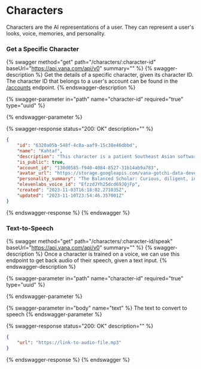 # Characters

Characters are the AI representations of a user. They can represent a user's looks, voice, memories, and personality.&#x20;

### Get a Specific Character

{% swagger method="get" path="/characters/:character-id" baseUrl="https://api.vana.com/api/v0" summary="" %}
{% swagger-description %}
Get the details of a specific character, given its character ID. The character ID that belongs to a user's account can be found in the [/accounts](../accounts.md#retreive-account-details-for-a-specific-user) endpoint.
{% endswagger-description %}

{% swagger-parameter in="path" name="character-id" required="true" type="uuid" %}

{% endswagger-parameter %}

{% swagger-response status="200: OK" description="" %}
```json
{
    "id": "6320a05b-548f-4c8a-aaf9-15c38e46dbbd",
    "name": "Kahtaf",
    "description": "This character is a patient Southeast Asian software engineer who was born in Bangladesh and now resides in Toronto, Canada. They find fulfillment in their work with AI tools at a company called Vana and appreciate the kindness of the people in their community. They have a love for their cultural heritage, particularly the delicious food. In their free time, they enjoy the freedom of riding bikes.",
    "is_public": true,
    "account_id": "130d0585-f940-4084-8527-31b14ab9a783",
    "avatar_url": "https://storage.googleapis.com/vana-gotchi-data-development/6320a05b-548f-4c8a-aaf9-15c38e46dbbd/generated/avatar_20231110235445.png?Expires=1700152779&GoogleAccessId=vana-app-user%40corsali-development.iam.gserviceaccount.com&Signature=Juvq5aoLii19qfWk%2FtTqd04fSJYSWNUAgWNNPwqZLy8l3I1aHooEKknHmiqFsg6sZgPZKjkm%2BkOYf2J2nk%2BjHzm8BYqo2rHnB%2FtboSi1IkPGMZ4fQKWydXCbfwEcPvuFvoRdiRNENEfyu3DMysSUpU56wk4DD833nFW%2BMN2%2FcqPvT1V7J4VZgGCl5xRS%2FTesWpoJMIzbdsbkEdQ4JGWGXRCJC69gx5LKZ2CoSvXQ85284qube0qQuYIdlUns93iNyFmozNSzkyZJ1ceuOAsVzdxbXLqwT8O79nv0UAEEnX5hx1MlOq2ej4UC2fwdmW4TTvJ%2BzGvD5EwF6F1bD8xIlA%3D%3D",
    "personality_summary": "The Balanced Scholar: Curious, diligent, introverted, kind-hearted, and emotionally even-keeled.",
    "elevenlabs_voice_id": "EfzzdJYh25dcd69JQjFp",
    "created": "2023-11-03T16:18:02.271035Z",
    "updated": "2023-11-10T23:54:46.357001Z"
}
```
{% endswagger-response %}
{% endswagger %}

### Text-to-Speech

{% swagger method="get" path="/characters/:character-id/speak" baseUrl="https://api.vana.com/api/v0" summary="" %}
{% swagger-description %}
Once a character is trained on a voice, we can use this endpoint to get back audio of their speech, given a text input.
{% endswagger-description %}

{% swagger-parameter in="path" name="character-id" required="true" type="uuid" %}

{% endswagger-parameter %}

{% swagger-parameter in="body" name="text" %}
The text to convert to speech
{% endswagger-parameter %}

{% swagger-response status="200: OK" description="" %}
```json
{
    "url": "https://link-to-audio-file.mp3"
}
```
{% endswagger-response %}
{% endswagger %}
